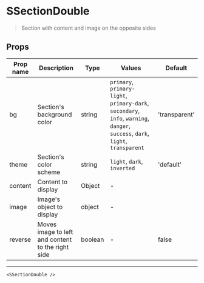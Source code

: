 # SSectionDouble

> Section with content and image on the opposite sides

## Props

| Prop name | Description                                       | Type    | Values                                                                                                                          | Default       |
| --------- | ------------------------------------------------- | ------- | ------------------------------------------------------------------------------------------------------------------------------- | ------------- |
| bg        | Section's background color                        | string  | `primary`, `primary-light`, `primary-dark`, `secondary`, `info`, `warning`, `danger`, `success`, `dark`, `light`, `transparent` | 'transparent' |
| theme     | Section's color scheme                            | string  | `light`, `dark`, `inverted`                                                                                                     | 'default'     |
| content   | Content to display                                | Object  | -                                                                                                                               |               |
| image     | Image's object to display                         | object  | -                                                                                                                               |               |
| reverse   | Moves image to left and content to the right side | boolean | -                                                                                                                               | false         |

---

```vue live
<SSectionDouble />
```
